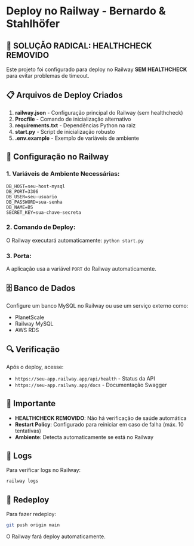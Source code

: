 # Deploy no Railway - Bernardo & Stahlhöfer

## 🚀 SOLUÇÃO RADICAL: HEALTHCHECK REMOVIDO

Este projeto foi configurado para deploy no Railway **SEM HEALTHCHECK** para evitar problemas de timeout.

## 📋 Arquivos de Deploy Criados

1. **railway.json** - Configuração principal do Railway (sem healthcheck)
2. **Procfile** - Comando de inicialização alternativo
3. **requirements.txt** - Dependências Python na raiz
4. **start.py** - Script de inicialização robusto
5. **.env.example** - Exemplo de variáveis de ambiente

## 🔧 Configuração no Railway

### 1. Variáveis de Ambiente Necessárias:

```
DB_HOST=seu-host-mysql
DB_PORT=3306
DB_USER=seu-usuario
DB_PASSWORD=sua-senha
DB_NAME=BS
SECRET_KEY=sua-chave-secreta
```

### 2. Comando de Deploy:

O Railway executará automaticamente: `python start.py`

### 3. Porta:

A aplicação usa a variável `PORT` do Railway automaticamente.

## 🗄️ Banco de Dados

Configure um banco MySQL no Railway ou use um serviço externo como:
- PlanetScale
- Railway MySQL
- AWS RDS

## 🔍 Verificação

Após o deploy, acesse:
- `https://seu-app.railway.app/api/health` - Status da API
- `https://seu-app.railway.app/docs` - Documentação Swagger

## 🚨 Importante

- **HEALTHCHECK REMOVIDO**: Não há verificação de saúde automática
- **Restart Policy**: Configurado para reiniciar em caso de falha (máx. 10 tentativas)
- **Ambiente**: Detecta automaticamente se está no Railway

## 📝 Logs

Para verificar logs no Railway:
```bash
railway logs
```

## 🔄 Redeploy

Para fazer redeploy:
```bash
git push origin main
```

O Railway fará deploy automaticamente.
